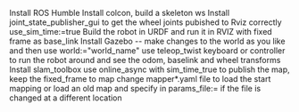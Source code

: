 Install ROS Humble
Install colcon, build a skeleton ws 
Install joint_state_publisher_gui to get the wheel joints pubished to Rviz correctly use_sim_time:=true
Build the robot in URDF and run it in RVIZ with fixed frame as base_link
Install Gazebo -- make changes to the world as you like and then use world:="world_name"
use teleop_twist keyboard or controller to run the robot around and see the odom, baselink and wheel transforms
Install slam_toolbox use online_async with sim_time_true to publish the map, keep the fixed_frame to map
change mapper*.yaml file to load the start mapping or load an old map and specify in params_file:= if the file is changed at a different location 


